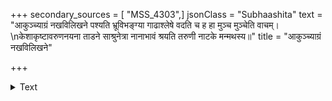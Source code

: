 +++
secondary_sources = [ "MSS_4303",]
jsonClass = "Subhaashita"
text = "आकुञ्च्याग्रं नखविलिखने पश्यति भ्रूविभङ्ग्या गाढाश्लेषे वदति च ह हा मुञ्च मुञ्चेति वाचम्।  \nकेशाकृष्टावरुणनयना ताडने साश्रुनेत्रा नानाभावं श्रयति तरुणी नाटके मन्मथस्य॥"
title = "आकुञ्च्याग्रं नखविलिखने"

+++

<details><summary>Text</summary>

आकुञ्च्याग्रं नखविलिखने पश्यति भ्रूविभङ्ग्या गाढाश्लेषे वदति च ह हा मुञ्च मुञ्चेति वाचम्।  
केशाकृष्टावरुणनयना ताडने साश्रुनेत्रा नानाभावं श्रयति तरुणी नाटके मन्मथस्य॥
</details>
